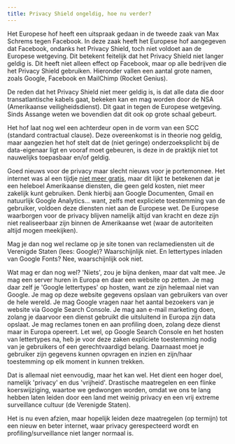 ```yaml
---
title: Privacy Shield ongeldig, hoe nu verder?
---
```


Het Europese hof heeft een uitspraak gedaan in de tweede zaak van Max Schrems tegen Facebook. In deze zaak heeft het Europese hof aangegeven dat Facebook, ondanks het Privacy Shield, toch niet voldoet aan de Europese wetgeving. Dit betekent feitelijk dat het Privacy Shield niet langer geldig is. Dit heeft niet alleen effect op Facebook, maar op alle bedrijven die het Privacy Shield gebruiken. Hieronder vallen een aantal grote namen, zoals Google, Facebook en MailChimp (Rocket Genius).

De reden dat het Privacy Shield niet meer geldig is, is dat alle data die door transatlantische kabels gaat, bekeken kan en mag worden door de NSA (Amerikaanse veiligheidsdienst). Dit gaat in tegen de Europese wetgeving. Sinds Assange weten we bovendien dat dit ook op grote schaal gebeurt.

Het hof laat nog wel een achterdeur open in de vorm van een SCC (standard contractual clause). Deze overeenkomst is in theorie nog geldig, maar aangezien het hof stelt dat de (niet geringe) onderzoeksplicht bij de data-eigenaar ligt en vooraf moet gebeuren, is deze in de praktijk niet tot nauwelijks toepasbaar en/of geldig.

Goed nieuws voor de privacy maar slecht nieuws voor je portemonnee. Het internet was al een tijdje [niet meer gratis](https://www.usecue.com/nl/blog/het-internet-is-niet-meer-gratis/), maar dit lijkt te betekenen dat je een heleboel Amerikaanse diensten, die geen geld kosten, niet meer zakelijk kunt gebruiken. Denk hierbij aan Google Documenten, Gmail en natuurlijk Google Analytics… want, zelfs met expliciete toestemming van de gebruiker, voldoen deze diensten niet aan de Europese wet. De Europese waarborgen voor de privacy blijven namelijk altijd van kracht en deze zijn niet realiseerbaar zijn binnen de Amerikaanse wet (waar de autoriteiten altijd mogen meekijken).

Mag je dan nog wel reclame op je site tonen van reclamediensten uit de Verenigde Staten (lees: Google)? Waarschijnlijk niet. En lettertypes inladen van Google Fonts? Nee, waarschijnlijk ook niet.

Wat mag er dan nog wel? 'Niets', zou je bijna denken, maar dat valt mee. Je mag een server huren in Europa en daar een website op zetten. Je mag daar zelf je 'Google lettertypes' op hosten, want ze zijn helemaal niet van Google. Je mag op deze website gegevens opslaan van gebruikers van over de hele wereld. Je mag Google vragen naar het aantal bezoekers van je website via Google Search Console. Je mag aan e-mail marketing doen, zolang je daarvoor een dienst gebruikt die uitsluitend in Europa zijn data opslaat. Je mag reclames tonen en aan profiling doen, zolang deze dienst maar in Europa opereert. Let wel, op Google Search Console en het hosten van lettertypes na, heb je voor deze zaken expliciete toestemming nodig van je gebruikers of een gerechtvaardigd belang. Daarnaast moet je gebruiker zijn gegevens kunnen opvragen en inzien en zijn/haar toestemming op elk moment in kunnen trekken. 

Dat is allemaal niet eenvoudig, maar het kan wel. Het dient een hoger doel, namelijk 'privacy' en dus 'vrijheid'. Drastische maatregelen en een flinke koerswijziging, waartoe we gedwongen worden, omdat we ons te lang hebben laten leiden door een land met weinig privacy en een vrij extreme surveillance cultuur (de Verenigde Staten).

Het is nu even afzien, maar hopelijk leiden deze maatregelen (op termijn) tot een nieuw en beter internet, waar privacy gerespecteerd wordt en profiling/surveillance niet langer normaal is.
